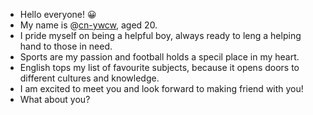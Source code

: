 - Hello everyone! 😀
- My name is @[cn-ywcw](https://github.com/cn-ywcw), aged 20.
- I pride myself on being a helpful boy, always ready to leng a helping hand to those in need.
- Sports are my passion and football holds a specil place in my heart.
- English tops my list of favourite subjects, because it opens doors to different cultures and knowledge.
- I am excited to meet you and look forward to making friend with you!
- What about you?
